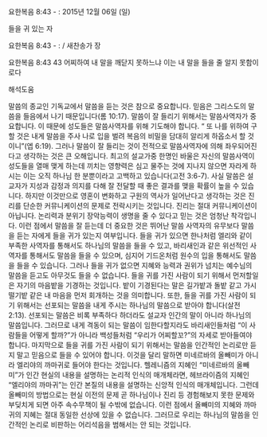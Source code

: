 요한복음 8:43 - : 
2015년 12월 06일 (일)

들을 귀 있는 자 



요한복음 8:43 - : / 새찬송가  장


요한복음 8:43 
43 어찌하여 내 말을 깨닫지 못하느냐 이는 내 말을 들을 줄 알지 못함이로다

해석도움





말씀의 종교인 기독교에서 말씀을 듣는 것은 참으로 중요합니다. 믿음은 그리스도의 말씀을 들음에서 나기 때문입니다(롬 10:17). 말씀이 잘 들리기 위해서는 말씀사역자가 중요합니다. 이 때문에 성도들은 말씀사역자를 위해 기도해야 합니다. “ 또 나를 위하여 구할 것은 내게 말씀을 주사 나로 입을 벌려 복음의 비밀을 담대히 알리게 하옵소서 할 것이니”(엡 6:19). 그러나 말씀이 잘 들리는 것이 전적으로 말씀사역자에 의해 좌우되어진다고 생각하는 것은 큰 오해입니다. 최고의 설교가중 한명인 바울은 자신의 말씀사역이 성도들을 열매 맺게 하는데 끼치는 영향력은 심고 물주는 것에 지나지 않으면 자라게 하시는 이는 오직 하나님 한 분뿐이라고 고백하고 있습니다(고전 3:6-7). 사실 말씀은 설교자가 지성과 감정과 의지를 다해 잘 전달할 때 좋은 결과를 맺을 확률이 높을 수 있습니다. 하지만 이것만으로 영혼이 변화하고 구원의 역사가 일어난다고 생각하는 것은 진리를 단순한 커뮤니케이션의 문제로 전락시키는 것입니다. 진리는 절대 커뮤니케이션이 아닙니다. 논리력과 분위기 장악능력이 생명을 줄 수 있다고 믿는 것은 엄청난 착각입니다.  이런 점에서 말씀을 잘 듣는데 더 중요한 것은 뛰어난 말씀 사역자의 유무보다 말씀을 듣는 자에게 들을 귀가 있는지 여부입니다. 들을 귀가 있으면 한나처럼 엘리와 같이 부족한 사역자를 통해서도 하나님의 말씀을 들을 수 있고, 바리새인과 같은 위선적인 사역자를 통해서도 말씀을 들을 수 있으며, 심지어 기드온처럼 원수의 입을 통해서도 말씀을 들을 수 있습니다. 그러나 들을 귀가 없으면 지혜와 능력과 권위가 넘치는 예수님의 말씀을 듣고도 아무것도 들을 수 없습니다. 들을 귀를 가진 사람이 되기 위해서 먼저할일은 자기의 마음밭을 기경하는 것입니다. 밭이 기경된다는 말은 길가밭과 돌밭 같고 가시떨기밭 같은 내 마음을 먼저 회개하는 것을 의미합니다. 또한, 들을 귀를 가진 사람이 되기 위해서는 선포되는 말씀을 내게 주시는 하나님의 말씀으로 받아야 합니다(살전 2:13). 선포되는 말씀은 비록 부족하다 하더라도 설교자 인간의 말이 아니라 하나님의 말씀입니다. 그러므로 내게 격동이 되는 말씀이 임한다할지라도 바리새인들처럼 “이 사람들을 어떻게 할까?”가 아니라 백성들처럼 “우리가 어찌할꼬?”의 자세로 받아들여야 합니다. 마지막으로  들을 귀를 가진 사람이 되기 위해서는 말씀을 인간적인 논리로만 듣지 말고 믿음으로 들을 수 있어야 합니다.  이것을 달리 말하면 미네르바의 올빼미가 아니라 엘리야의 까마귀로 들어야 한다는 것입니다. 헬레니즘의 지혜인 “미네르바의 올빼미”가 인간 현실의 내용을 설명하는 논리적 인식의 매개체라면, 헤브라이즘의 지혜인 “엘리야의 까마귀”는 인간 본질의 내용을 설명하는 신앙적 인식의 매개체입니다. 그런데 올빼미의 방법으로는 현실 이전의 문제 곧 하나님이나 진리 등 경험해보지 못한 문제와 부딪치게 되면 아주 속수무책이 될 수밖에 없습니다. 이런 점에서 올빼미의 지혜와 까마귀의 지혜는 절대 동일한 선상에 있을 수 없습니다. 그러므로 우리는 하나님의 말씀을 인간적인 논리로 비판하는 어리석음을 범해서는 안 되는 것입니다.